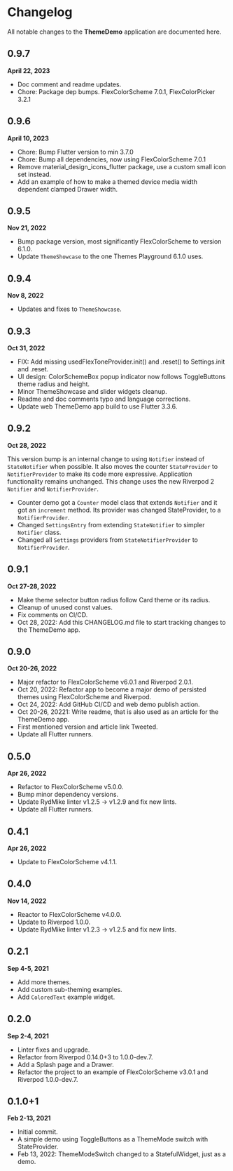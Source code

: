 # Changelog

All notable changes to the **ThemeDemo** application are documented here.

## 0.9.7

**April 22, 2023**

* Doc comment and readme updates.
* Chore: Package dep bumps. FlexColorScheme 7.0.1, FlexColorPicker 3.2.1

## 0.9.6

**April 10, 2023**

* Chore: Bump Flutter version to min 3.7.0
* Chore: Bump all dependencies, now using FlexColorScheme 7.0.1
* Remove material_design_icons_flutter package, use a custom small icon set instead.
* Add an example of how to make a themed device media width dependent clamped Drawer width. 


## 0.9.5

**Nov 21, 2022**

* Bump package version, most significantly FlexColorScheme to version 6.1.0.
* Update `ThemeShowcase` to the one Themes Playground 6.1.0 uses.

## 0.9.4

**Nov 8, 2022**

* Updates and fixes to `ThemeShowcase`.

## 0.9.3

**Oct 31, 2022**

* FIX: Add missing usedFlexToneProvider.init() and .reset() to Settings.init and .reset.
* UI design: ColorSchemeBox popup indicator now follows ToggleButtons theme radius and height.
* Minor ThemeShowcase and slider widgets cleanup.
* Readme and doc comments typo and language corrections.
* Update web ThemeDemo app build to use Flutter 3.3.6.

## 0.9.2

**Oct 28, 2022**

This version bump is an internal change to using `Notifier` instead of `StateNotifier` when possible. It also moves the counter `StateProvider` to `NotifierProvider` to make its code more expressive. Application functionality remains unchanged. This change uses the new Riverpod 2 `Notifier` and `NotifierProvider`.

* Counter demo got a `Counter` model class that extends `Notifier` and it got an `increment` method. Its provider was changed StateProvider, to a `NotifierProvider`.
* Changed `SettingsEntry` from extending `StateNotifier` to simpler `Notifier` class.
* Changed all `Settings` providers from `StateNotifierProvider` to `NotifierProvider`.
 
## 0.9.1

**Oct 27-28, 2022**

* Make theme selector button radius follow Card theme or its radius.
* Cleanup of unused const values.
* Fix comments on CI/CD.
* Oct 28, 2022: Add this CHANGELOG.md file to start tracking changes to the ThemeDemo app.

## 0.9.0

**Oct 20-26, 2022**

* Major refactor to FlexColorScheme v6.0.1 and Riverpod 2.0.1.
* Oct 20, 2022: Refactor app to become a major demo of persisted themes using FlexColorScheme and Riverpod.
* Oct 24, 2022: Add GitHub CI/CD and web demo publish action.
* Oct 20-26, 20221: Write readme, that is also used as an article for the ThemeDemo app.
* First mentioned version and article link Tweeted.
* Update all Flutter runners.

## 0.5.0

**Apr 26, 2022**

* Refactor to FlexColorScheme v5.0.0.
* Bump minor dependency versions.
* Update RydMike linter v1.2.5 -> v1.2.9 and fix new lints.
* Update all Flutter runners.

## 0.4.1

**Apr 26, 2022**

* Update to FlexColorScheme v4.1.1.

## 0.4.0

**Nov 14, 2022**

* Reactor to FlexColorScheme v4.0.0.
* Update to Riverpod 1.0.0.
* Update RydMike linter v1.2.3 -> v1.2.5 and fix new lints.

## 0.2.1

**Sep 4-5, 2021**

* Add more themes. 
* Add custom sub-theming examples.
* Add `ColoredText` example widget.

## 0.2.0

**Sep 2-4, 2021**

* Linter fixes and upgrade.
* Refactor from Riverpod 0.14.0+3 to 1.0.0-dev.7.
* Add a Splash page and a Drawer.
* Refactor the project to an example of FlexColorScheme v3.0.1 and Riverpod 1.0.0-dev.7.

## 0.1.0+1 

**Feb 2-13, 2021**

* Initial commit.
* A simple demo using ToggleButtons as a ThemeMode switch with StateProvider.
* Feb 13, 2022: ThemeModeSwitch changed to a StatefulWidget, just as a demo.